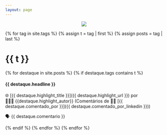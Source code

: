 ```yaml
---
layout: page
---
```

<p align="center"><img src="https://destaque.srebrasil.com/assets/destaques.gif"></p>

{% for tag in site.tags %}
{% assign t = tag | first %}
{% assign posts = tag | last %}

# **{{ t }}**

{% for destaque in site.posts %}
{% if destaque.tags contains t %}

#### **{{ destaque.headline }}**

🌐 [{{ destaque.highlight_title }}]({{ destaque.highlight_url }}) por 👱🏼‍♂️ {{destaque.highlight_autor}} (Comentários de :man_technologist: [{{ destaque.comentado_por }}]({{ destaque.comentado_por_linkedin }}))

🗣️ {{ destaque.comentario }}

{% endif %}
{% endfor %}
{% endfor %}